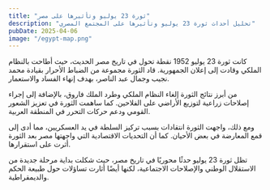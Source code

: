 ```yaml
---
title: "ثورة 23 يوليو وتأثيرها على مصر"
description: "تحليل أحداث ثورة 23 يوليو وتأثيرها على المجتمع المصري"
pubDate: 2025-04-06
image: "/egypt-map.png"
---
```


كانت ثورة 23 يوليو 1952 نقطة تحول في تاريخ مصر الحديث، حيث أطاحت بالنظام الملكي وقادت إلى إعلان الجمهورية. قاد الثورة مجموعة من الضباط الأحرار بقيادة محمد نجيب وجمال عبد الناصر، بهدف إنهاء الفساد والاستعمار.

من أبرز نتائج الثورة إلغاء النظام الملكي وطرد الملك فاروق، بالإضافة إلى إجراء إصلاحات زراعية لتوزيع الأراضي على الفلاحين. كما ساهمت الثورة في تعزيز الشعور القومي ودعم حركات التحرر في المنطقة العربية.

ومع ذلك، واجهت الثورة انتقادات بسبب تركيز السلطة في يد العسكريين، مما أدى إلى قمع المعارضة في بعض الأحيان. كما أن التحديات الاقتصادية التي واجهتها مصر بعد الثورة أثرت على استقرارها.

تظل ثورة 23 يوليو حدثًا محوريًا في تاريخ مصر، حيث شكلت بداية مرحلة جديدة من الاستقلال الوطني والإصلاحات الاجتماعية، لكنها أيضًا أثارت تساؤلات حول طبيعة الحكم والديمقراطية.
